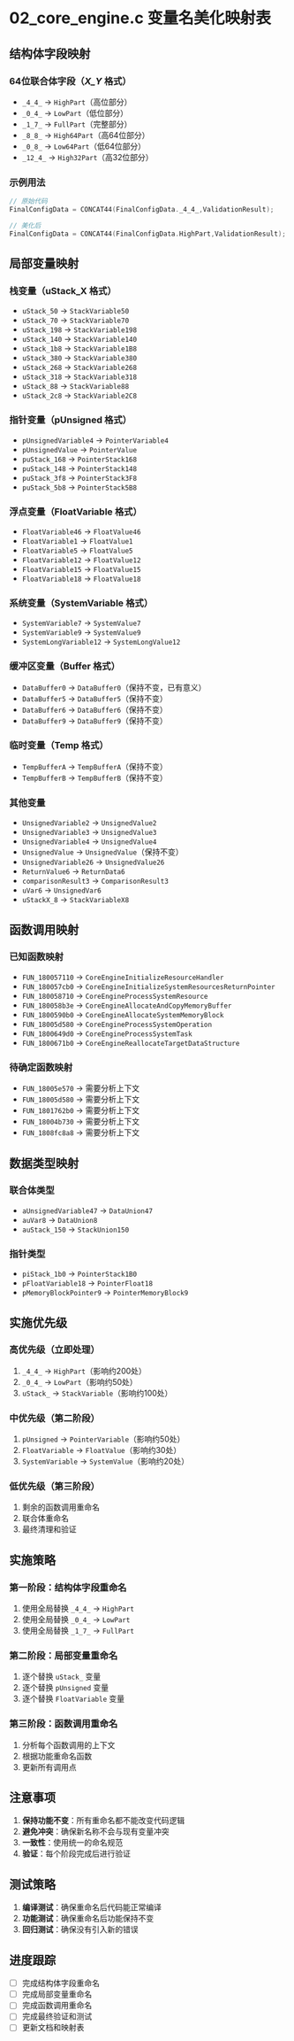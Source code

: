 # 02_core_engine.c 变量名美化映射表

## 结构体字段映射

### 64位联合体字段（_X_Y_ 格式）
- `_4_4_` → `HighPart`（高位部分）
- `_0_4_` → `LowPart`（低位部分）
- `_1_7_` → `FullPart`（完整部分）
- `_8_8_` → `High64Part`（高64位部分）
- `_0_8_` → `Low64Part`（低64位部分）
- `_12_4_` → `High32Part`（高32位部分）

### 示例用法
```c
// 原始代码
FinalConfigData = CONCAT44(FinalConfigData._4_4_,ValidationResult);

// 美化后
FinalConfigData = CONCAT44(FinalConfigData.HighPart,ValidationResult);
```

## 局部变量映射

### 栈变量（uStack_X 格式）
- `uStack_50` → `StackVariable50`
- `uStack_70` → `StackVariable70`
- `uStack_198` → `StackVariable198`
- `uStack_140` → `StackVariable140`
- `uStack_1b8` → `StackVariable1B8`
- `uStack_380` → `StackVariable380`
- `uStack_268` → `StackVariable268`
- `uStack_318` → `StackVariable318`
- `uStack_88` → `StackVariable88`
- `uStack_2c8` → `StackVariable2C8`

### 指针变量（pUnsigned 格式）
- `pUnsignedVariable4` → `PointerVariable4`
- `pUnsignedValue` → `PointerValue`
- `puStack_168` → `PointerStack168`
- `puStack_148` → `PointerStack148`
- `puStack_3f8` → `PointerStack3F8`
- `puStack_5b8` → `PointerStack5B8`

### 浮点变量（FloatVariable 格式）
- `FloatVariable46` → `FloatValue46`
- `FloatVariable1` → `FloatValue1`
- `FloatVariable5` → `FloatValue5`
- `FloatVariable12` → `FloatValue12`
- `FloatVariable15` → `FloatValue15`
- `FloatVariable18` → `FloatValue18`

### 系统变量（SystemVariable 格式）
- `SystemVariable7` → `SystemValue7`
- `SystemVariable9` → `SystemValue9`
- `SystemLongVariable12` → `SystemLongValue12`

### 缓冲区变量（Buffer 格式）
- `DataBuffer0` → `DataBuffer0`（保持不变，已有意义）
- `DataBuffer5` → `DataBuffer5`（保持不变）
- `DataBuffer6` → `DataBuffer6`（保持不变）
- `DataBuffer9` → `DataBuffer9`（保持不变）

### 临时变量（Temp 格式）
- `TempBufferA` → `TempBufferA`（保持不变）
- `TempBufferB` → `TempBufferB`（保持不变）

### 其他变量
- `UnsignedVariable2` → `UnsignedValue2`
- `UnsignedVariable3` → `UnsignedValue3`
- `UnsignedVariable4` → `UnsignedValue4`
- `UnsignedValue` → `UnsignedValue`（保持不变）
- `UnsignedVariable26` → `UnsignedValue26`
- `ReturnValue6` → `ReturnData6`
- `comparisonResult3` → `ComparisonResult3`
- `uVar6` → `UnsignedVar6`
- `uStackX_8` → `StackVariableX8`

## 函数调用映射

### 已知函数映射
- `FUN_180057110` → `CoreEngineInitializeResourceHandler`
- `FUN_180057cb0` → `CoreEngineInitializeSystemResourcesReturnPointer`
- `FUN_180058710` → `CoreEngineProcessSystemResource`
- `FUN_180058b3e` → `CoreEngineAllocateAndCopyMemoryBuffer`
- `FUN_1800590b0` → `CoreEngineAllocateSystemMemoryBlock`
- `FUN_18005d580` → `CoreEngineProcessSystemOperation`
- `FUN_1800649d0` → `CoreEngineProcessSystemTask`
- `FUN_1800671b0` → `CoreEngineReallocateTargetDataStructure`

### 待确定函数映射
- `FUN_18005e570` → 需要分析上下文
- `FUN_18005d580` → 需要分析上下文
- `FUN_1801762b0` → 需要分析上下文
- `FUN_18004b730` → 需要分析上下文
- `FUN_1808fc8a8` → 需要分析上下文

## 数据类型映射

### 联合体类型
- `aUnsignedVariable47` → `DataUnion47`
- `auVar8` → `DataUnion8`
- `auStack_150` → `StackUnion150`

### 指针类型
- `piStack_1b0` → `PointerStack1B0`
- `pFloatVariable18` → `PointerFloat18`
- `pMemoryBlockPointer9` → `PointerMemoryBlock9`

## 实施优先级

### 高优先级（立即处理）
1. `_4_4_` → `HighPart`（影响约200处）
2. `_0_4_` → `LowPart`（影响约50处）
3. `uStack_` → `StackVariable`（影响约100处）

### 中优先级（第二阶段）
1. `pUnsigned` → `PointerVariable`（影响约50处）
2. `FloatVariable` → `FloatValue`（影响约30处）
3. `SystemVariable` → `SystemValue`（影响约20处）

### 低优先级（第三阶段）
1. 剩余的函数调用重命名
2. 联合体重命名
3. 最终清理和验证

## 实施策略

### 第一阶段：结构体字段重命名
1. 使用全局替换 `_4_4_` → `HighPart`
2. 使用全局替换 `_0_4_` → `LowPart`
3. 使用全局替换 `_1_7_` → `FullPart`

### 第二阶段：局部变量重命名
1. 逐个替换 `uStack_` 变量
2. 逐个替换 `pUnsigned` 变量
3. 逐个替换 `FloatVariable` 变量

### 第三阶段：函数调用重命名
1. 分析每个函数调用的上下文
2. 根据功能重命名函数
3. 更新所有调用点

## 注意事项

1. **保持功能不变**：所有重命名都不能改变代码逻辑
2. **避免冲突**：确保新名称不会与现有变量冲突
3. **一致性**：使用统一的命名规范
4. **验证**：每个阶段完成后进行验证

## 测试策略

1. **编译测试**：确保重命名后代码能正常编译
2. **功能测试**：确保重命名后功能保持不变
3. **回归测试**：确保没有引入新的错误

## 进度跟踪

- [ ] 完成结构体字段重命名
- [ ] 完成局部变量重命名
- [ ] 完成函数调用重命名
- [ ] 完成最终验证和测试
- [ ] 更新文档和映射表
